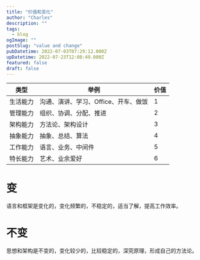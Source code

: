 ```yaml
---
title: "价值和变化"
author: "Charles"
description: ""
tags:
  - blog
ogImage: ""
postSlug: "value and change"
pubDatetime: 2022-07-03T07:29:12.000Z
upDatetime: 2022-07-23T12:08:49.000Z
featured: false
draft: false
---
```


| 类型     | 举例                                 | 价值 |
| -------- | ------------------------------------ | ---- |
| 生活能力 | 沟通、演讲、学习、Office、开车、做饭 | 1    |
| 管理能力 | 组织、协调、分配、推进               | 2    |
| 架构能力 | 方法论、架构设计                     | 3    |
| 抽象能力 | 抽象、总结、算法                     | 4    |
| 工作能力 | 语言、业务、中间件                   | 5    |
| 特长能力 | 艺术、业余爱好                       | 6    |

# 变

语言和框架是变化的，变化频繁的，不稳定的，适当了解，提高工作效率。

# 不变

思想和架构是不变的，变化较少的，比较稳定的，深究原理，形成自己的方法论。

